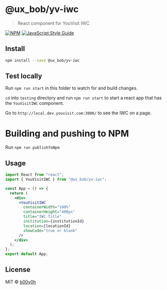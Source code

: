 # @ux_bob/yv-iwc

> React component for YouVisit IWC

[![NPM](https://img.shields.io/npm/v/@ux_bob/yv-iwc.svg)](https://www.npmjs.com/package/@ux_bob/yv-iwc) [![JavaScript Style Guide](https://img.shields.io/badge/code_style-standard-brightgreen.svg)](https://standardjs.com)

## Install

```bash
npm install --save @ux_bob/yv-iwc
```

## Test locally

Run `npm run start` in this folder to watch for and build changes.

`cd` into `testing` directory and run `npm run start` to start a react app that has the `YouVisitIWC` component.

Go to `http://local.dev.youvisit.com:3000/` to see the IWC on a page.

# Building and pushing to NPM

Run `npm run publishToNpm`

## Usage

```jsx
import React from "react";
import { YouVisitIWC } from "@ux_bob/yv-iwc";

const App = () => {
  return (
    <div>
      <YouVisitIWC
        containerWidth="100%"
        containerHeight="400px"
        title="IWC Title"
        institution={institutionId}
        location={locationId}
        showCode="true or blank"
      />
    </div>
  );
};
export default App;
```

## License

MIT © [b00y0h](https://github.com/b00y0h)

